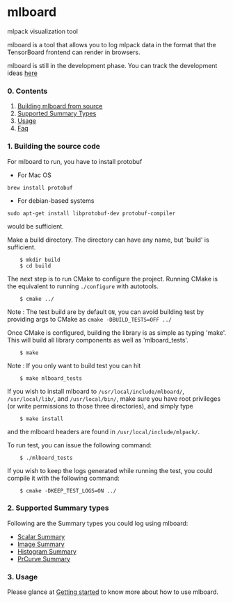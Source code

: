 # mlboard
mlpack visualization tool

mlboard is a tool that allows you to log mlpack data in the format that the TensorBoard frontend can render in browsers.

mlboard is still in the development phase. You can track the development ideas [here](https://www.mlpack.org/gsocblog/Jeffin2020CBP.html)

### 0. Contents

  1. [Building mlboard from source](#1-building-the-source-code)
  2. [Supported Summary Types](#2-supported-summary-types)
  3. [Usage](examples/getting-started.md)
  4. [Faq](examples/faq.md)

### 1. Building the source code 

For mlboard to run, you have to install protobuf

- For Mac OS 

```
brew install protobuf
```

- For debian-based systems

```
sudo apt-get install libprotobuf-dev protobuf-compiler
```

would be sufficient. 

Make a build directory.  The directory can have any name, but 'build' is
sufficient.

```
    $ mkdir build
    $ cd build
```

The next step is to run CMake to configure the project.  Running CMake is the
equivalent to running `./configure` with autotools. 

```
    $ cmake ../
```

Note : The test build are by default `ON`, you can avoid building test by providing args to CMake as `cmake -DBUILD_TESTS=OFF ../`

Once CMake is configured, building the library is as simple as typing 'make'. This will build all library components as well as 'mlboard_tests'.

```
    $ make
```

Note : If you only want to build test you can hit

```
    $ make mlboard_tests
```

If you wish to install mlboard to `/usr/local/include/mlboard/`, `/usr/local/lib/`,
and `/usr/local/bin/`, make sure you have root privileges (or write permissions 
to those three directories), and simply type

```
    $ make install
```

and the mlboard headers are found in `/usr/local/include/mlpack/`.

To run test, you can issue the following command:

```
    $ ./mlboard_tests
```

If you wish to keep the logs generated while running the test, you could compile it with the following command:

```
    $ cmake -DKEEP_TEST_LOGS=ON ../
```

### 2. Supported Summary types

Following are the Summary types you could log using mlboard:

- [Scalar Summary](examples/scalar.md)
- [Image Summary](examples/image.md)
- [Histogram Summary](examples/histogram.md)
- [PrCurve Summary](examples/prcurve.md)

### 3. Usage

Please glance at [Getting started](examples/getting-started.md) to know more about how to use mlboard.
